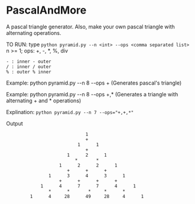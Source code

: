 # PascalAndMore
A pascal triangle generator. Also, make your own pascal triangle with alternating operations.

TO RUN: type 
```python pyramid.py --n <int> --ops <comma separated list>```
n >= 1; ops: +, -, *, %, div

```
- : inner - outer
/ : inner / outer
% : outer % inner
```
Example: python pyramid.py --n 8 --ops +
(Generates pascal's triangle)

Example: python pyramid.py --n 8 --ops +,*
(Generates a triangle with alternating + and * operations)

Explination:
``` python pyramid.py --n 7 --ops="+,+,*" ```

Output

                                  1       
                                  +
                               1      1      
                                  +
                           1      2      1      
                              *       *
                        1      2      2      1     
                           +      +      +
                    1      3      4      3      1     
                        +      +      +      +
                 1      4      7      7      4      1
                    *      *       *     *      *
             1      4     28      49     28     4      1   

